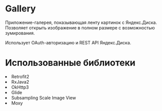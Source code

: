 # Gallery

Приложение-галерея, показывающая ленту картинок с Яндекс.Диска. Позволяет открыть изображение в полном размере с возможностью зумирования.

Использует OAuth-авторизацию и REST API Яндекс.Диска.

# Использованные библиотеки

<li>Retrofit2</li>
<li>RxJava2</li>
<li>OkHttp3</li>
<li>Glide</li>
<li>Subsampling Scale Image View</li>
<li>Moxy</li>

